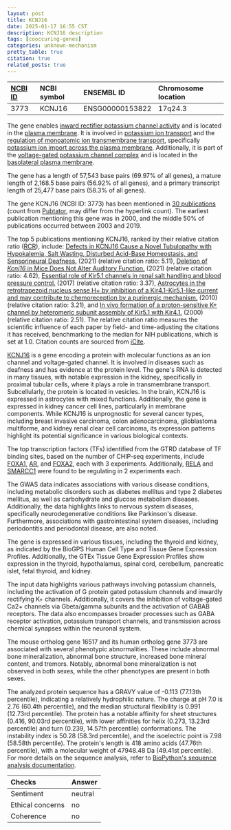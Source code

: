 ```yaml
---
layout: post
title: KCNJ16
date: 2025-01-17 16:55 CST
description: KCNJ16 description
tags: [cooccuring-genes]
categories: unknown-mechanism
pretty_table: true
citation: true
related_posts: true
---
```




| [NCBI ID](https://www.ncbi.nlm.nih.gov/gene/3773) | NCBI symbol | ENSEMBL ID | Chromosome location |
| :-------- | :------- | :-------- | :------- |
| 3773  | KCNJ16 | ENSG00000153822 | 17q24.3 |



The gene enables [inward rectifier potassium channel activity](https://amigo.geneontology.org/amigo/term/GO:0005242) and is located in the [plasma membrane](https://amigo.geneontology.org/amigo/term/GO:0005886). It is involved in [potassium ion transport](https://amigo.geneontology.org/amigo/term/GO:0006813) and the [regulation of monoatomic ion transmembrane transport](https://amigo.geneontology.org/amigo/term/GO:0034765), specifically [potassium ion import across the plasma membrane](https://amigo.geneontology.org/amigo/term/GO:1990573). Additionally, it is part of the [voltage-gated potassium channel complex](https://amigo.geneontology.org/amigo/term/GO:0008076) and is located in the [basolateral plasma membrane](https://amigo.geneontology.org/amigo/term/GO:0016323).


The gene has a length of 57,543 base pairs (69.97% of all genes), a mature length of 2,168.5 base pairs (56.92% of all genes), and a primary transcript length of 25,477 base pairs (58.3% of all genes).


The gene KCNJ16 (NCBI ID: 3773) has been mentioned in [30 publications](https://pubmed.ncbi.nlm.nih.gov/?term=%22KCNJ16%22) (count from [Pubtator](https://academic.oup.com/nar/article/47/W1/W587/5494727), may differ from the hyperlink count). The earliest publication mentioning this gene was in 2000, and the middle 50% of publications occurred between 2003 and 2019.


The top 5 publications mentioning KCNJ16, ranked by their relative citation ratio ([RCR](https://journals.plos.org/plosbiology/article?id=10.1371/journal.pbio.1002541)), include: [Defects in KCNJ16 Cause a Novel Tubulopathy with Hypokalemia, Salt Wasting, Disturbed Acid-Base Homeostasis, and Sensorineural Deafness.](https://pubmed.ncbi.nlm.nih.gov/33811157) (2021) (relative citation ratio: 5.11), [Deletion of <i>Kcnj16</i> in Mice Does Not Alter Auditory Function.](https://pubmed.ncbi.nlm.nih.gov/33693002) (2021) (relative citation ratio: 4.62), [Essential role of Kir5.1 channels in renal salt handling and blood pressure control.](https://pubmed.ncbi.nlm.nih.gov/28931751) (2017) (relative citation ratio: 3.37), [Astrocytes in the retrotrapezoid nucleus sense H+ by inhibition of a Kir4.1-Kir5.1-like current and may contribute to chemoreception by a purinergic mechanism.](https://pubmed.ncbi.nlm.nih.gov/20926613) (2010) (relative citation ratio: 3.21), and [In vivo formation of a proton-sensitive K+ channel by heteromeric subunit assembly of Kir5.1 with Kir4.1.](https://pubmed.ncbi.nlm.nih.gov/10856114) (2000) (relative citation ratio: 2.51). The relative citation ratio measures the scientific influence of each paper by field- and time-adjusting the citations it has received, benchmarking to the median for NIH publications, which is set at 1.0. Citation counts are sourced from [iCite](https://icite.od.nih.gov).


[KCNJ16](https://www.proteinatlas.org/ENSG00000153822-KCNJ16) is a gene encoding a protein with molecular functions as an ion channel and voltage-gated channel. It is involved in diseases such as deafness and has evidence at the protein level. The gene's RNA is detected in many tissues, with notable expression in the kidney, specifically in proximal tubular cells, where it plays a role in transmembrane transport. Subcellularly, the protein is located in vesicles. In the brain, KCNJ16 is expressed in astrocytes with mixed functions. Additionally, the gene is expressed in kidney cancer cell lines, particularly in membrane components. While KCNJ16 is unprognostic for several cancer types, including breast invasive carcinoma, colon adenocarcinoma, glioblastoma multiforme, and kidney renal clear cell carcinoma, its expression patterns highlight its potential significance in various biological contexts.


The top transcription factors (TFs) identified from the GTRD database of TF binding sites, based on the number of CHIP-seq experiments, include [FOXA1](https://www.ncbi.nlm.nih.gov/gene/3169), [AR](https://www.ncbi.nlm.nih.gov/gene/367), and [FOXA2](https://www.ncbi.nlm.nih.gov/gene/3170), each with 3 experiments. Additionally, [RELA](https://www.ncbi.nlm.nih.gov/gene/5970) and [SMARCC1](https://www.ncbi.nlm.nih.gov/gene/6599) were found to be regulating in 2 experiments each.



The GWAS data indicates associations with various disease conditions, including metabolic disorders such as diabetes mellitus and type 2 diabetes mellitus, as well as carbohydrate and glucose metabolism diseases. Additionally, the data highlights links to nervous system diseases, specifically neurodegenerative conditions like Parkinson's disease. Furthermore, associations with gastrointestinal system diseases, including periodontitis and periodontal disease, are also noted.



The gene is expressed in various tissues, including the thyroid and kidney, as indicated by the BioGPS Human Cell Type and Tissue Gene Expression Profiles. Additionally, the GTEx Tissue Gene Expression Profiles show expression in the thyroid, hypothalamus, spinal cord, cerebellum, pancreatic islet, fetal thyroid, and kidney.


The input data highlights various pathways involving potassium channels, including the activation of G protein gated potassium channels and inwardly rectifying K+ channels. Additionally, it covers the inhibition of voltage-gated Ca2+ channels via Gbeta/gamma subunits and the activation of GABAB receptors. The data also encompasses broader processes such as GABA receptor activation, potassium transport channels, and transmission across chemical synapses within the neuronal system.


The mouse ortholog gene 16517 and its human ortholog gene 3773 are associated with several phenotypic abnormalities. These include abnormal bone mineralization, abnormal bone structure, increased bone mineral content, and tremors. Notably, abnormal bone mineralization is not observed in both sexes, while the other phenotypes are present in both sexes.


The analyzed protein sequence has a GRAVY value of -0.113 (77.13th percentile), indicating a relatively hydrophilic nature. The charge at pH 7.0 is 2.76 (60.4th percentile), and the median structural flexibility is 0.991 (12.73rd percentile). The protein has a notable affinity for sheet structures (0.416, 90.03rd percentile), with lower affinities for helix (0.273, 13.23rd percentile) and turn (0.239, 14.57th percentile) conformations. The instability index is 50.28 (58.3rd percentile), and the isoelectric point is 7.98 (58.58th percentile). The protein's length is 418 amino acids (47.76th percentile), with a molecular weight of 47948.48 Da (49.41st percentile). For more details on the sequence analysis, refer to [BioPython's sequence analysis documentation](https://biopython.org/docs/1.75/api/Bio.SeqUtils.ProtParam.html).





| Checks    | Answer |
| :-------- | :------- |
| Sentiment  | neutral   |
| Ethical concerns | no     |
| Coherence    | no    |